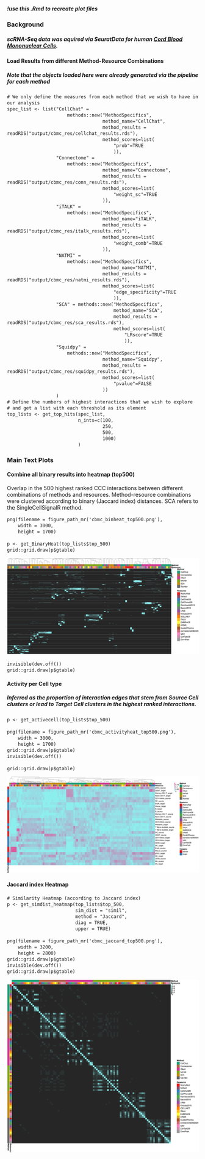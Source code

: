 ##### !use this .Rmd to recreate plot files

### Background

##### scRNA-Seq data was aquired via SeuratData for human [Cord Blood Mononuclear Cells](https://www.nature.com/articles/nmeth.4380?source=post_page#Abs2).

#### Load Results from different Method-Resource Combinations

##### Note that the objects loaded here were already generated via the pipeline for each method

    # We only define the measures from each method that we wish to have in our analysis
    spec_list <- list("CellChat" =
                          methods::new("MethodSpecifics",
                                       method_name="CellChat",
                                       method_results = readRDS("output/cbmc_res/cellchat_results.rds"),
                                       method_scores=list(
                                           "prob"=TRUE
                                           )),
                      "Connectome" =
                          methods::new("MethodSpecifics",
                                       method_name="Connectome",
                                       method_results = readRDS("output/cbmc_res/conn_results.rds"),
                                       method_scores=list(
                                           "weight_sc"=TRUE
                                       )),
                      "iTALK" =
                          methods::new("MethodSpecifics",
                                       method_name="iTALK",
                                       method_results = readRDS("output/cbmc_res/italk_results.rds"),
                                       method_scores=list(
                                           "weight_comb"=TRUE
                                       )),
                      "NATMI" =
                          methods::new("MethodSpecifics",
                                       method_name="NATMI",
                                       method_results = readRDS("output/cbmc_res/natmi_results.rds"),
                                       method_scores=list(
                                           "edge_specificity"=TRUE
                                           )),
                      "SCA" = methods::new("MethodSpecifics",
                                           method_name="SCA",
                                           method_results = readRDS("output/cbmc_res/sca_results.rds"),
                                           method_scores=list(
                                               "LRscore"=TRUE
                                               )),
                      "Squidpy" =
                          methods::new("MethodSpecifics",
                                       method_name="Squidpy",
                                       method_results = readRDS("output/cbmc_res/squidpy_results.rds"),
                                       method_scores=list(
                                           "pvalue"=FALSE
                                       ))
                      )
    # Define the numbers of highest interactions that we wish to explore
    # and get a list with each threshold as its element
    top_lists <- get_top_hits(spec_list,
                              n_ints=c(100,
                                       250,
                                       500,
                                       1000)
                              )

### Main Text Plots

#### Combine all binary results into heatmap (top500)

Overlap in the 500 highest ranked CCC interactions between different
combinations of methods and resources. Method-resource combinations were
clustered according to binary (Jaccard index) distances. SCA refers to
the SingleCellSignalR method.

    png(filename = figure_path_mr('cbmc_binheat_top500.png'),
        width = 3000,
        height = 1700)

    p <- get_BinaryHeat(top_lists$top_500)
    grid::grid.draw(p$gtable)

![](cbmc_analysis_files/figure-markdown_strict/binary_heat_main-1.png)

    invisible(dev.off())
    grid::grid.draw(p$gtable)

#### Activity per Cell type

##### Inferred as the proportion of interaction edges that stem from Source Cell clusters or lead to Target Cell clusters in the highest ranked interactions.

    p <- get_activecell(top_lists$top_500)

    png(filename = figure_path_mr('cbmc_activityheat_top500.png'),
        width = 3000,
        height = 1700)
    grid::grid.draw(p$gtable)
    invisible(dev.off())

    grid::grid.draw(p$gtable)

![](cbmc_analysis_files/figure-markdown_strict/binary_cell_activity_main-1.png)

#### Jaccard index Heatmap

    # Similarity Heatmap (according to Jaccard index)
    p <- get_simdist_heatmap(top_lists$top_500,
                             sim_dist = "simil",
                             method = "Jaccard",
                             diag = TRUE,
                             upper = TRUE)

    png(filename = figure_path_mr('cbmc_jaccard_top500.png'),
        width = 3200,
        height = 2800)
    grid::grid.draw(p$gtable)
    invisible(dev.off())
    grid::grid.draw(p$gtable)

![](cbmc_analysis_files/figure-markdown_strict/jacc_index-1.png)
